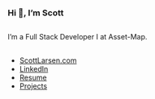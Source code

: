 ### Hi 👋, I’m Scott
##
I’m a Full Stack Developer I at Asset-Map.
##
- <a href="https://www.ScottLarsen.com">ScottLarsen.com</a>
- <a href="https://www.linkedin.com/in/ScottRLarsen/">LinkedIn</a>
- <a href="https://scottlarsen.com/static/Scott-Larsen-Resume.pdf">Resume</a>
- <a href="https://scottlarsen.com/projects">Projects</a>
